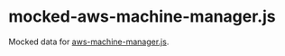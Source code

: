 # mocked-aws-machine-manager.js
Mocked data for [aws-machine-manager.js](https://github.com/e-conomic/aws-machine-manager.js).
